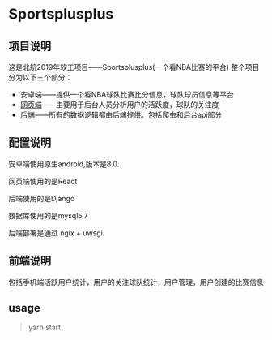 # Sportsplusplus
## 项目说明
这是北航2019年软工项目——Sportsplusplus(一个看NBA比赛的平台)
整个项目分为以下三个部分：

- 安卓端——提供一个看NBA球队比赛比分信息，球队球员信息等平台
- [网页端](https://github.com/im73/Sportsplusplus_frontend)——主要用于后台人员分析用户的活跃度，球队的关注度
- [后端](https://github.com/im73/Sportsplusplus)——所有的数据逻辑都由后端提供。包括爬虫和后台api部分

## 配置说明
安卓端使用原生android,版本是8.0.

网页端使用的是React

后端使用的是Django

数据库使用的是mysql5.7

后端部署是通过 ngix + uwsgi 

## 前端说明

包括手机端活跃用户统计，用户的关注球队统计，用户管理，用户创建的比赛信息

## usage

> yarn start
